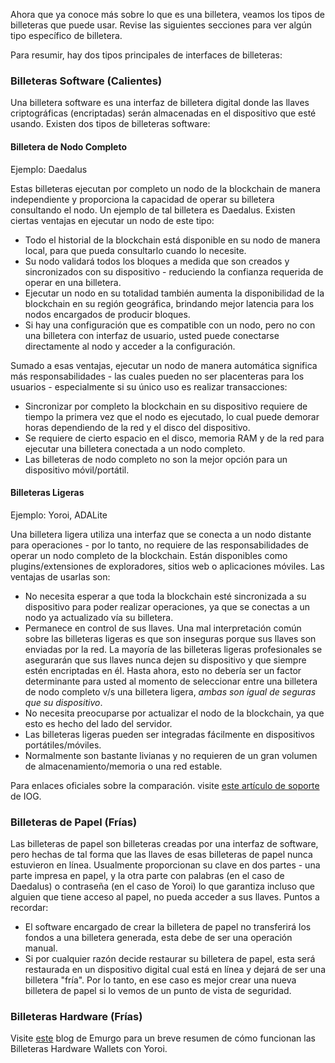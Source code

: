 
Ahora que ya conoce más sobre lo que es una billetera, veamos los tipos de billeteras que puede usar. Revise las siguientes secciones para ver algún tipo específico de billetera.

Para resumir, hay dos tipos principales de interfaces de billeteras:

### Billeteras Software (Calientes)

Una billetera software es una interfaz de billetera digital donde las llaves criptográficas (encriptadas) serán almacenadas en el dispositivo que esté usando. Existen dos tipos de billeteras software:

<!-- tabs:start -->

#### **Billetera de Nodo Completo**

Ejemplo: Daedalus

Estas billeteras ejecutan por completo un nodo de la blockchain de manera independiente y proporciona la capacidad de operar su billetera consultando el nodo. Un ejemplo de tal billetera es Daedalus. Existen ciertas ventajas en ejecutar un nodo de este tipo:

- Todo el historial de la blockchain está disponible en su nodo de manera local, para que pueda consultarlo cuando lo necesite.
- Su nodo validará todos los bloques a medida que son creados y sincronizados con su dispositivo - reduciendo la confianza requerida de operar en una billetera.
- Ejecutar un nodo en su totalidad también aumenta la disponibilidad de la blockchain en su región geográfica, brindando mejor latencia para los nodos encargados de producir bloques.
- Si hay una configuración que es compatible con un nodo, pero no con una billetera con interfaz de usuario, usted puede conectarse directamente al nodo y acceder a la configuración.

Sumado a esas ventajas, ejecutar un nodo de manera automática significa más responsabilidades - las cuales pueden no ser placenteras para los usuarios - especialmente si su único uso es realizar transacciones:

- Sincronizar por completo la blockchain en su dispositivo requiere de tiempo la primera vez que el nodo es ejecutado, lo cual puede demorar horas dependiendo de la red y el disco del dispositivo.
- Se requiere de cierto espacio en el disco, memoria RAM y de la red para ejecutar una billetera conectada a un nodo completo.
- Las billeteras de nodo completo no son la mejor opción para un dispositivo móvil/portátil.

#### **Billeteras Ligeras**

Ejemplo: Yoroi, ADALite

Una billetera ligera utiliza una interfaz que se conecta a un nodo distante para operaciones - por lo tanto, no requiere de las responsabilidades de operar un nodo completo de la blockchain. Están disponibles como plugins/extensiones de exploradores, sitios web o aplicaciones móviles. Las ventajas de usarlas son:

- No necesita esperar a que toda la blockchain esté sincronizada a su dispositivo para poder realizar operaciones, ya que se conectas a un nodo ya actualizado vía su billetera.
- Permanece en control de sus llaves. Una mal interpretación común sobre las billeteras ligeras es que son inseguras porque sus llaves son enviadas por la red. La mayoría de las billeteras ligeras profesionales se asegurarán que sus llaves nunca dejen su dispositivo y que siempre estén encriptadas en él. Hasta ahora, esto no debería ser un factor determinante para usted al momento de seleccionar entre una billetera de nodo completo v/s una billetera ligera, *ambas son igual de seguras que su dispositivo*.
- No necesita preocuparse por actualizar el nodo de la blockchain, ya que esto es hecho del lado del servidor.
- Las billeteras ligeras pueden ser integradas fácilmente en dispositivos portátiles/móviles.
- Normalmente son bastante livianas y no requieren de un gran volumen de almacenamiento/memoria o una red estable.

Para enlaces oficiales sobre la comparación. visite [este artículo de soporte](https://forum.cardano.org/t/daedalus-versus-yoroi/27451?u=napoles) de IOG.

<!-- tabs:end -->

### Billeteras de Papel (Frías)

Las billeteras de papel son billeteras creadas por una interfaz de software, pero hechas de tal forma que las llaves de esas billeteras de papel nunca estuvieron en línea. Usualmente proporcionan su clave en dos partes - una parte impresa en papel, y la otra parte con palabras (en el caso de Daedalus) o contraseña (en el caso de Yoroi) lo que garantiza incluso que alguien que tiene acceso al papel, no pueda acceder a sus llaves. Puntos a recordar:

- El software encargado de crear la billetera de papel no transferirá los fondos a una billetera generada, esta debe de ser una operación manual.
- Si por cualquier razón decide restaurar su billetera de papel, esta será restaurada en un dispositivo digital cual está en línea y dejará de ser una billetera "fría". Por lo tanto, en ese caso es mejor crear una nueva billetera de papel si lo vemos de un punto de vista de seguridad.

### Billeteras Hardware (Frías)

Visite [este](https://forum.cardano.org/t/una-explicacion-sencilla-de-las-billeteras-de-hardware-como-funcionan-con-yoroi-y-por-que-son-importantes-para-mantener-segura-mi-ada/26131?u=napoles) blog de Emurgo para un breve resumen de cómo funcionan las Billeteras Hardware Wallets con Yoroi.
